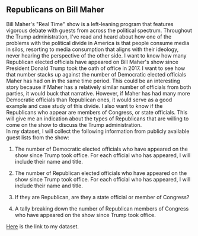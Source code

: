 ## Republicans on Bill Maher 

Bill Maher's "Real Time" show is a left-leaning program that features vigorous debate with guests from across the political spectrum. Throughout the Trump administration, I've read and heard about how one of the problems with the political divide in America is that people consume media in silos, resorting to media consumption that aligns with their ideology, never hearing the perspective of the other side. I want to know how many Republican elected officials have appeared on Bill Maher's show since President Donald Trump took the oath of office in 2017. I want to see how that number stacks up against the number of Democratic elected officials Maher has had on in the same time period. This could be an interesting story because if Maher has a relatively similar number of officials from both parties, it would buck that narrative. However, if Maher has had many more Democratic officials than Republican ones, it would serve as a good example and case study of this divide. I also want to know if the Republicans who appear are members of Congress, or state officials. This will give me an indication about the types of Republicans that are willing to come on the show to discuss the Trump administration.  
In my dataset, I will collect the following information from publicly available guest lists from the show: 

1. The number of Democratic elected officials who have appeared on the show since Trump took office. For each official who has appeared, I will include their name and title.

2. The number of Republican elected officials who have appeared on the show since Trump took office. For each official who has appeared, I will include their name and title.

3. If they are Republican, are they a state official or member of Congress? 

4. A tally breaking down the number of Republican members of Congress who have appeared on the show since Trump took office.  

[Here](https://docs.google.com/spreadsheets/d/1meeWaO6uiA5mbuJ1xS_XnrNaD91uWEYLBbGExypxywQ/edit?usp=sharing) is the link to my dataset.
